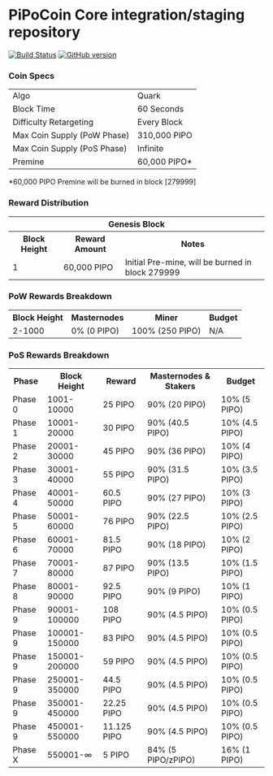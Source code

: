 PiPoCoin Core integration/staging repository
=====================================
[![Build Status](https://travis-ci.org/pipo-project/PiPo-coin.svg?branch=master)](https://travis-ci.org/pipo-project/PiPo-coin) [![GitHub version](https://badge.fury.io/gh/pipo-project%2FPiPo-coin.svg)](https://badge.fury.io/gh/pipo-project%2FPiPo-coin)

### Coin Specs
<table>
<tr><td>Algo</td><td>Quark</td></tr>
<tr><td>Block Time</td><td>60 Seconds</td></tr>
<tr><td>Difficulty Retargeting</td><td>Every Block</td></tr>
<tr><td>Max Coin Supply (PoW Phase)</td><td>310,000 PIPO</td></tr>
<tr><td>Max Coin Supply (PoS Phase)</td><td>Infinite</td></tr>
<tr><td>Premine</td><td>60,000 PIPO*</td></tr>
</table>

*60,000 PIPO Premine will be burned in block [279999]

### Reward Distribution

<table>
<th colspan=4>Genesis Block</th>
<tr><th>Block Height</th><th>Reward Amount</th><th>Notes</th></tr>
<tr><td>1</td><td>60,000 PIPO</td><td>Initial Pre-mine, will be burned in block 279999</td></tr>
</table>

### PoW Rewards Breakdown

<table>
<th>Block Height</th><th>Masternodes</th><th>Miner</th><th>Budget</th>
<tr><td>2-1000</td><td>0% (0 PIPO)</td><td>100% (250 PIPO)</td><td>N/A</td></tr>
</table>

### PoS Rewards Breakdown

<table>
<th>Phase</th><th>Block Height</th><th>Reward</th><th>Masternodes & Stakers</th><th>Budget</th>
<tr><td>Phase 0</td><td>1001-10000</td><td>25 PIPO</td><td>90% (20 PIPO)</td><td>10% (5 PIPO)</td></tr>
<tr><td>Phase 1</td><td>10001-20000</td><td>30 PIPO</td><td>90% (40.5 PIPO)</td><td>10% (4.5 PIPO)</td></tr>
<tr><td>Phase 2</td><td>20001-30000</td><td>45 PIPO</td><td>90% (36 PIPO)</td><td>10% (4 PIPO)</td></tr>
<tr><td>Phase 3</td><td>30001-40000</td><td>55 PIPO</td><td>90% (31.5 PIPO)</td><td>10% (3.5 PIPO)</td></tr>
<tr><td>Phase 4</td><td>40001-50000</td><td>60.5 PIPO</td><td>90% (27 PIPO)</td><td>10% (3 PIPO)</td></tr>
<tr><td>Phase 5</td><td>50001-60000</td><td>76 PIPO</td><td>90% (22.5 PIPO)</td><td>10% (2.5 PIPO)</td></tr>
<tr><td>Phase 6</td><td>60001-70000</td><td>81.5 PIPO</td><td>90% (18 PIPO)</td><td>10% (2 PIPO)</td></tr>
<tr><td>Phase 7</td><td>70001-80000</td><td>87 PIPO</td><td>90% (13.5 PIPO)</td><td>10% (1.5 PIPO)</td></tr>
<tr><td>Phase 8</td><td>80001-90000</td><td>92.5 PIPO</td><td>90% (9 PIPO)</td><td>10% (1 PIPO)</td></tr>
<tr><td>Phase 9</td><td>90001-100000</td><td>108 PIPO</td><td>90% (4.5 PIPO)</td><td>10% (0.5 PIPO)</td></tr>
<tr><td>Phase 9</td><td>100001-150000</td><td>83 PIPO</td><td>90% (4.5 PIPO)</td><td>10% (0.5 PIPO)</td></tr>
<tr><td>Phase 9</td><td>150001-200000</td><td>59 PIPO</td><td>90% (4.5 PIPO)</td><td>10% (0.5 PIPO)</td></tr>
<tr><td>Phase 9</td><td>250001-350000</td><td>44.5 PIPO</td><td>90% (4.5 PIPO)</td><td>10% (0.5 PIPO)</td></tr>
<tr><td>Phase 9</td><td>350001-450000</td><td>22.25 PIPO</td><td>90% (4.5 PIPO)</td><td>10% (0.5 PIPO)</td></tr>
<tr><td>Phase 9</td><td>450001-550000</td><td>11.125 PIPO</td><td>90% (4.5 PIPO)</td><td>10% (0.5 PIPO)</td></tr>
<tr><td>Phase X</td><td>550001-∞</td><td>5 PIPO</td><td>84% (5 PIPO/zPIPO)</td><td>16% (1 PIPO)</td></tr>
</table>
